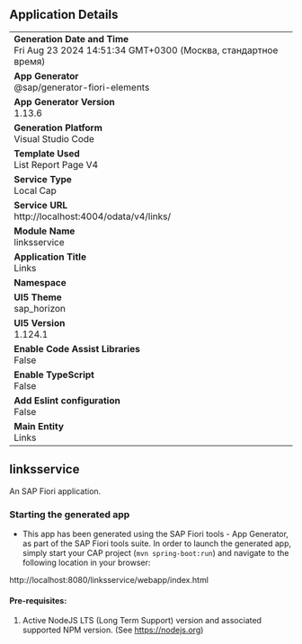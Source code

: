 ## Application Details
|               |
| ------------- |
|**Generation Date and Time**<br>Fri Aug 23 2024 14:51:34 GMT+0300 (Москва, стандартное время)|
|**App Generator**<br>@sap/generator-fiori-elements|
|**App Generator Version**<br>1.13.6|
|**Generation Platform**<br>Visual Studio Code|
|**Template Used**<br>List Report Page V4|
|**Service Type**<br>Local Cap|
|**Service URL**<br>http://localhost:4004/odata/v4/links/
|**Module Name**<br>linksservice|
|**Application Title**<br>Links|
|**Namespace**<br>|
|**UI5 Theme**<br>sap_horizon|
|**UI5 Version**<br>1.124.1|
|**Enable Code Assist Libraries**<br>False|
|**Enable TypeScript**<br>False|
|**Add Eslint configuration**<br>False|
|**Main Entity**<br>Links|

## linksservice

An SAP Fiori application.

### Starting the generated app

-   This app has been generated using the SAP Fiori tools - App Generator, as part of the SAP Fiori tools suite.  In order to launch the generated app, simply start your CAP project (```mvn spring-boot:run```) and navigate to the following location in your browser:

http://localhost:8080/linksservice/webapp/index.html

#### Pre-requisites:

1. Active NodeJS LTS (Long Term Support) version and associated supported NPM version.  (See https://nodejs.org)


